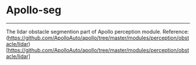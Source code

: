 # Apollo-seg
---
The lidar obstacle segmention part of Apollo perception module.
Reference: (https://github.com/ApolloAuto/apollo/tree/master/modules/perception/obstacle/lidar)[https://github.com/ApolloAuto/apollo/tree/master/modules/perception/obstacle/lidar]
